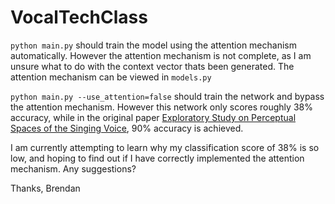 # VocalTechClass

`python main.py` should train the model using the attention mechanism automatically. However the attention mechanism is not complete, as I am unsure what to do with the context vector thats been generated.
The attention mechanism can be viewed in `models.py`

`python main.py --use_attention=false` should train the network and bypass the attention mechanism. However this network only scores roughly 38% accuracy, while in the original paper [Exploratory Study on Perceptual Spaces of the Singing Voice](https://ieeexplore-ieee-org.ezproxy.library.qmul.ac.uk/abstract/document/9054582), 90% accuracy is achieved.

I am currently attempting to learn why my classification score of 38% is so low, and hoping to find out if I have correctly implemented the attention mechanism. Any suggestions?

Thanks,
Brendan
